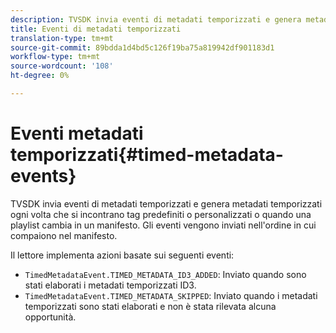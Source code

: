 ```yaml
---
description: TVSDK invia eventi di metadati temporizzati e genera metadati temporizzati ogni volta che si incontrano tag predefiniti o personalizzati o quando una playlist cambia in un manifesto. Gli eventi vengono inviati nell'ordine in cui compaiono nel manifesto.
title: Eventi di metadati temporizzati
translation-type: tm+mt
source-git-commit: 89bdda1d4bd5c126f19ba75a819942df901183d1
workflow-type: tm+mt
source-wordcount: '108'
ht-degree: 0%

---
```



# Eventi metadati temporizzati{#timed-metadata-events}

TVSDK invia eventi di metadati temporizzati e genera metadati temporizzati ogni volta che si incontrano tag predefiniti o personalizzati o quando una playlist cambia in un manifesto. Gli eventi vengono inviati nell&#39;ordine in cui compaiono nel manifesto.

Il lettore implementa azioni basate sui seguenti eventi:

* `TimedMetadataEvent.TIMED_METADATA_ID3_ADDED`: Inviato quando sono stati elaborati i metadati temporizzati ID3.
* `TimedMetadataEvent.TIMED_METADATA_SKIPPED`: Inviato quando i metadati temporizzati sono stati elaborati e non è stata rilevata alcuna opportunità.

